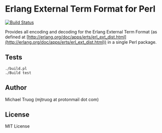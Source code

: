 Erlang External Term Format for Perl
====================================

[![Build Status](https://app.travis-ci.com/okeuday/erlang_pl.svg?branch=master)](https://app.travis-ci.com/okeuday/erlang_pl)

Provides all encoding and decoding for the Erlang External Term Format
(as defined at [http://erlang.org/doc/apps/erts/erl_ext_dist.html](http://erlang.org/doc/apps/erts/erl_ext_dist.html))
in a single Perl package.

Tests
-----

    ./build.pl
    ./Build test

Author
------

Michael Truog (mjtruog at protonmail dot com)

License
-------

MIT License

